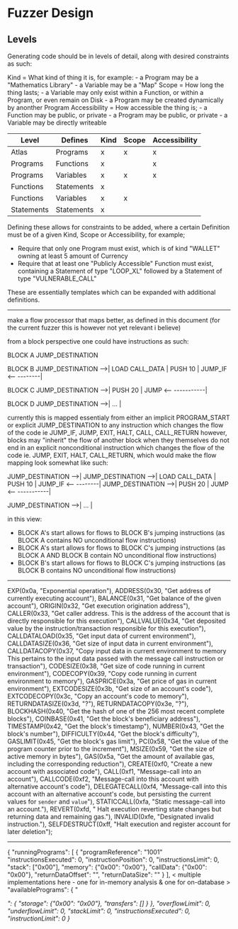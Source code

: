 # Fuzzer Design

## Levels

Generating code should be in levels of detail, along with desired constraints as such:

Kind = What kind of thing it is, for example:
       - a Program may be a "Mathematics Library"
       - a Variable may be a "Map"
Scope = How long the thing lasts;
       - a Variable may only exist within a Function, or within a Program, or even remain on Disk
       - a Program may be created dynamically by anonther Program
Accessibility = How accessible the thing is;
       - a Function may be public, or private
       - a Program may be public, or private
       - a Variable may be directly writeable

| Level      | Defines    | Kind | Scope | Accessibility |
|------------|------------|------|-------|---------------|
| Atlas      | Programs   | x    | x     | x             |
| Programs   | Functions  | x    |       | x             |
| Programs   | Variables  | x    | x     | x             |
| Functions  | Statements | x    |       |               |
| Functions  | Variables  | x    | x     |               |
| Statements | Statements | x    |       |               |

Defining these allows for constraints to be added, where a certain Definition must be of a given Kind, Scope or Accessibility, for example;
- Require that only one Program must exist, which is of kind "WALLET" owning at least 5 amount of Currency
- Require that at least one "Publicly Accessible" Function must exist, containing a Statement of type "LOOP\_XL" followed by a Statement of type "VULNERABLE\_CALL"

These are essentially templates which can be expanded with additional definitions.

----

make a flow processor that maps better, as defined in this document
(for the current fuzzer this is however not yet relevant i believe)

from a block perspective one could have instructions as such:

BLOCK A JUMP_DESTINATION

BLOCK B JUMP_DESTINATION -->|
        LOAD CALL_DATA      |
        PUSH 10             |
        JUMP_IF <-- --------|

BLOCK C JUMP_DESTINATION -->|
        PUSH 20             |
        JUMP <-- -----------|

BLOCK D JUMP_DESTINATION -->|
               ...          |

currently this is mapped essentialy from either an implicit PROGRAM_START or explicit JUMP_DESTINATION
to any instruction which changes the flow of the code ie JUMP_IF, JUMP, EXIT, HALT, CALL, CALL_RETURN
however, blocks may "inherit" the flow of another block when they themselves do not end in an explicit
nonconditional instruction which changes the flow of the code ie. JUMP, EXIT, HALT, CALL_RETURN, which
would make the flow mapping look somewhat like such:

JUMP_DESTINATION -->|
JUMP_DESTINATION -->|
LOAD CALL_DATA      |
PUSH 10             |
JUMP_IF <-- --------|
JUMP_DESTINATION -->|
PUSH 20             |
JUMP <-- -----------|

JUMP_DESTINATION -->|
       ...          |

in this view:
- BLOCK A's start allows for flows to BLOCK B's jumping instructions (as BLOCK A contains NO unconditional flow instructions)
- BLOCK A's start allows for flows to BLOCK C's jumping instructions (as BLOCK A AND BLOCK B contain NO unconditional flow instructions)
- BLOCK B's start allows for flows to BLOCK C's jumping instructions (as BLOCK B contains NO unconditional flow instructions)

----

EXP(0x0a, "Exponential operation"),
ADDRESS(0x30, "Get address of currently executing account"),
BALANCE(0x31, "Get balance of the given account"),
ORIGIN(0x32, "Get execution origination address"),
CALLER(0x33, "Get caller address. This is the address of the account that is directly responsible for this execution"),
CALLVALUE(0x34, "Get deposited value by the instruction/transaction responsible for this execution"),
CALLDATALOAD(0x35, "Get input data of current environment"),
CALLDATASIZE(0x36, "Get size of input data in current environment"),
CALLDATACOPY(0x37, "Copy input data in current environment to memory This pertains to the input data passed with the message call instruction or transaction"),
CODESIZE(0x38, "Get size of code running in current environment"),
CODECOPY(0x39, "Copy code running in current environment to memory"),
GASPRICE(0x3a, "Get price of gas in current environment"),
EXTCODESIZE(0x3b, "Get size of an account's code"),
EXTCODECOPY(0x3c, "Copy an account's code to memory"),
RETURNDATASIZE(0x3d, "?"),
RETURNDATACOPY(0x3e, "?"),
BLOCKHASH(0x40, "Get the hash of one of the 256 most recent complete blocks"),
COINBASE(0x41, "Get the block's beneficiary address"),
TIMESTAMP(0x42, "Get the block's timestamp"),
NUMBER(0x43, "Get the block's number"),
DIFFICULTY(0x44, "Get the block's difficulty"),
GASLIMIT(0x45, "Get the block's gas limit"),
PC(0x58, "Get the value of the program counter prior to the increment"),
MSIZE(0x59, "Get the size of active memory in bytes"),
GAS(0x5a, "Get the amount of available gas, including the corresponding reduction"),
CREATE(0xf0, "Create a new account with associated code"),
CALL(0xf1, "Message-call into an account"),
CALLCODE(0xf2, "Message-call into this account with alternative account's code"),
DELEGATECALL(0xf4, "Message-call into this account with an alternative account's code, but persisting the current values for `sender` and `value`"),
STATICCALL(0xfa, "Static message-call into an account."),
REVERT(0xfd, " Halt execution reverting state changes but returning data and remaining gas."),
INVALID(0xfe, "Designated invalid instruction."),
SELFDESTRUCT(0xff, "Halt execution and register account for later deletion");

----

{
    "runningPrograms": [
        {
            "programReference": "1001"
            "instructionsExecuted": 0,
            "instructionPosition": 0,
            "instructionsLimit": 0,
            "stack": ["0x00"],
            "memory": {"0x00": "0x00"},
            "callData": {"0x00": "0x00"},
            "returnDataOffset": "",
            "returnDataSize": ""
        }
    ],
    < multiple implementations here - one for in-memory analysis & one for on-database >
    "availablePrograms": {
        "<address>": {
            "storage": {"0x00": "0x00"},
            "transfers": []
        }
    },
    "overflowLimit": 0,
    "underflowLimit": 0,
    "stackLimit": 0,
    "instructionsExecuted": 0,
    "instructionLimit": 0
}
